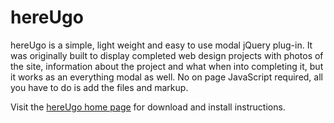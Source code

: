 hereUgo
=======

hereUgo is a simple, light weight and easy to use modal jQuery plug-in. It was originally built to display completed web design projects with photos of the site, information about the project and what when into completing it, but it works as an everything modal as well. No on page JavaScript required, all you have to do is add the files and markup.


Visit the <a href="http://hereugo.joeynavarro.com/">hereUgo home page</a> for download and install instructions.
